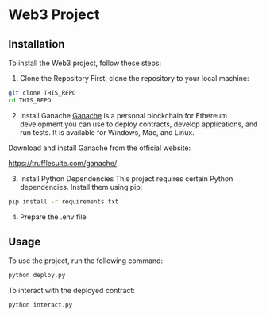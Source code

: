 # Web3 Project

## Installation
To install the Web3 project, follow these steps:

1. Clone the Repository
First, clone the repository to your local machine:
```bash
git clone THIS_REPO
cd THIS_REPO
```

2. Install Ganache
[Ganache](https://trufflesuite.com/ganache/) is a personal blockchain for Ethereum development you can use to deploy contracts, develop applications, and run tests. It is available for Windows, Mac, and Linux.

Download and install Ganache from the official website:

https://trufflesuite.com/ganache/

3. Install Python Dependencies
This project requires certain Python dependencies. Install them using pip:
```bash
pip install -r requirements.txt
```

4. Prepare the .env file

## Usage
To use the project, run the following command:
```bash
python deploy.py
```

To interact with the deployed contract:
```bash
python interact.py
```

